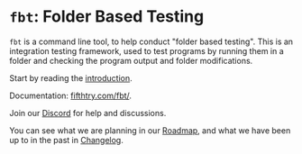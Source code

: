 # `fbt`: Folder Based Testing

`fbt` is a command line tool, to help conduct "folder based testing". This is an
integration testing framework, used to test programs by running them in a folder
and checking the program output and folder modifications.

Start by reading the [introduction](https://www.amitu.com/fbt/?collection=fifthtry%2Ffbt).

Documentation: [fifthtry.com/fbt/](https://www.fifthtry.com/fbt/).

Join our [Discord](https://discord.gg/YdYvyPSn9B) for help and discussions.

You can see what we are planning in our [Roadmap](https://www.fifthtry.com/fbt/roadmap/), and what
we have been up to in the past in [Changelog](https://www.fifthtry.com/fbt/changelog/).
